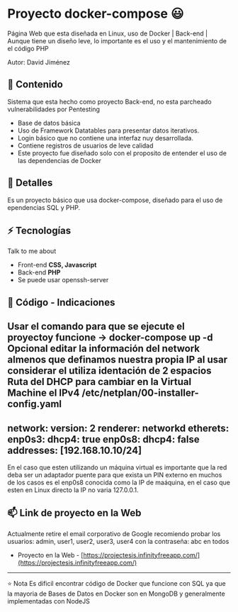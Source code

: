 # Proyecto docker-compose 😃
Página Web que esta diseñada en Linux, uso de Docker | Back-end | Aunque tiene un diseño leve, lo importante es el uso y el mantenimiento de el código PHP

Autor: David Jiménez

## 👯 Contenido
Sistema que esta hecho como proyecto Back-end, no esta parcheado vulnerabilidades por Pentesting
- Base de datos básica
- Uso de Framework Datatables para presentar datos iterativos.
- Login básico que no contiene una interfaz nuy desarrollada.
- Contiene registros de usuarios de leve calidad
- Este proyecto fue diseñado solo con el proposito de entender el uso de las dependencias de Docker

## 🧐 Detalles
Es un proyecto básico que usa docker-compose, diseñado para el uso de ependencias SQL y PHP.

## ⚡ Tecnologías
Talk to me about
- Front-end **CSS, Javascript**
- Back-end **PHP**
- Se puede usar openssh-server

## 💬 Código - Indicaciones
Usar el comando para que se ejecute el proyectoy funcione
-> docker-compose up -d
Opcional editar la información del network almenos que definamos nuestra propia IP al usar considerar el utiliza identación de 2 espacios
Ruta del DHCP para cambiar en la Virtual Machine el IPv4
/etc/netplan/00-installer-config.yaml
-----------------------------------------
network:
  version: 2
  renderer: networkd
  etherets:
    enp0s3:
      dhcp4: true
    enp0s8:
      dhcp4: false
      addresses: [192.168.10.10/24]
-----------------------------------------
En el caso que esten utilizando un máquina virtual es importante que la red deba ser un adaptador puente para que exista un PIN externo en muchos de los casos es el enp0s8 conocida como la IP de maáquina, en el caso que esten en Linux directo la IP no varia 127.0.0.1.
## 📫 Link de proyecto en la Web
Actualmente retire el email corporativo de Google recomiendo probar los usuarios: admin, user1, user2, user3, user4 con la contraseña: abc en todos
- Proyecto en la Web - [https://projectesis.infinityfreeapp.com/](https://projectesis.infinityfreeapp.com/)
---
⭐️ Nota
Es dificil encontrar código de Docker que funcione con SQL ya que la mayoria de Bases de Datos en Docker son en MongoDB y generalmente implementadas con NodeJS
